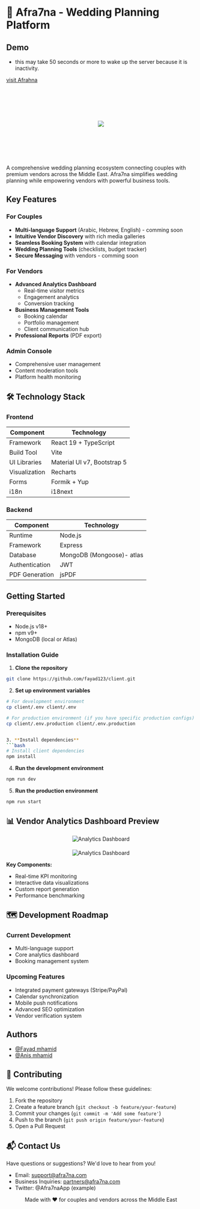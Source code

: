 # 🌺 Afra7na - Wedding Planning Platform

## Demo

-   this may take 50 seconds or more to wake up the server because it is inactivity.

[visit Afrahna](https://client-afrahna.vercel.app/)

<div style="display: flex; flex-direction: column; align-items: center; gap: 20px; margin:100px">
<img src="./public/localhost_5173_.png" style="max-width: 400px;"/>
</div>
<!-- ![Platform Showcase](/public/localhost_5173_.png) -->

A comprehensive wedding planning ecosystem connecting couples with premium vendors across the Middle East. Afra7na simplifies wedding planning while empowering vendors with powerful business tools.

## Key Features

### For Couples

-   **Multi-language Support** (Arabic, Hebrew, English) - comming soon
-   **Intuitive Vendor Discovery** with rich media galleries
-   **Seamless Booking System** with calendar integration
-   **Wedding Planning Tools** (checklists, budget tracker)
-   **Secure Messaging** with vendors - comming soon

### For Vendors

-   **Advanced Analytics Dashboard**
    -   Real-time visitor metrics
    -   Engagement analytics
    -   Conversion tracking
-   **Business Management Tools**
    -   Booking calendar
    -   Portfolio management
    -   Client communication hub
-   **Professional Reports** (PDF export)

### Admin Console

-   Comprehensive user management
-   Content moderation tools
-   Platform health monitoring

## 🛠️ Technology Stack

### Frontend

| Component     | Technology                  |
| ------------- | --------------------------- |
| Framework     | React 19 + TypeScript       |
| Build Tool    | Vite                        |
| UI Libraries  | Material UI v7, Bootstrap 5 |
| Visualization | Recharts                    |
| Forms         | Formik + Yup                |
| i18n          | i18next                     |

### Backend

| Component      | Technology                |
| -------------- | ------------------------- |
| Runtime        | Node.js                   |
| Framework      | Express                   |
| Database       | MongoDB (Mongoose)- atlas |
| Authentication | JWT                       |
| PDF Generation | jsPDF                     |

## Getting Started

### Prerequisites

-   Node.js v18+
-   npm v9+
-   MongoDB (local or Atlas)

### Installation Guide

1. **Clone the repository**

```bash
git clone https://github.com/fayad123/client.git
```

2. **Set up environment variables**

````bash
# For development environment
cp client/.env client/.env

# For production environment (if you have specific production configs)
cp client/.env.production client/.env.production


3. **Install dependencies**
```bash
# Install client dependencies
npm install

````

4. **Run the development environment**

```bash
npm run dev
```

5. **Run the production environment**

```bash
npm run start
```

## 📊 Vendor Analytics Dashboard Preview

<div style="display: flex; flex-direction: column; align-items: center; gap: 20px;">
  <img src="./public/localhost_5173_Analytics_profile.png" alt="Analytics Dashboard" style="max-width: 400px;"/>
  <img src="./public/localhost_5173_Analytics_profile2.png" alt="Analytics Dashboard" style="max-width: 400px;"/>
</div>

**Key Components:**

-   Real-time KPI monitoring
-   Interactive data visualizations
-   Custom report generation
-   Performance benchmarking

## 🗺️ Development Roadmap

### Current Development

-   Multi-language support
-   Core analytics dashboard
-   Booking management system

### Upcoming Features

-   Integrated payment gateways (Stripe/PayPal)
-   Calendar synchronization
-   Mobile push notifications
-   Advanced SEO optimization
-   Vendor verification system

## Authors

-   [@Fayad mhamid](https://github.com/fayad123)
-   [@Anis mhamid](https://github.com/Anismhamid)

## 🤝 Contributing

We welcome contributions! Please follow these guidelines:

1. Fork the repository
2. Create a feature branch (`git checkout -b feature/your-feature`)
3. Commit your changes (`git commit -m 'Add some feature'`)
4. Push to the branch (`git push origin feature/your-feature`)
5. Open a Pull Request

## 📬 Contact Us

Have questions or suggestions? We'd love to hear from you!

-   Email: support@afra7na.com
-   Business Inquiries: partners@afra7na.com
-   Twitter: @Afra7naApp (example)

<div align="center"> Made with ❤️ for couples and vendors across the Middle East </div>
